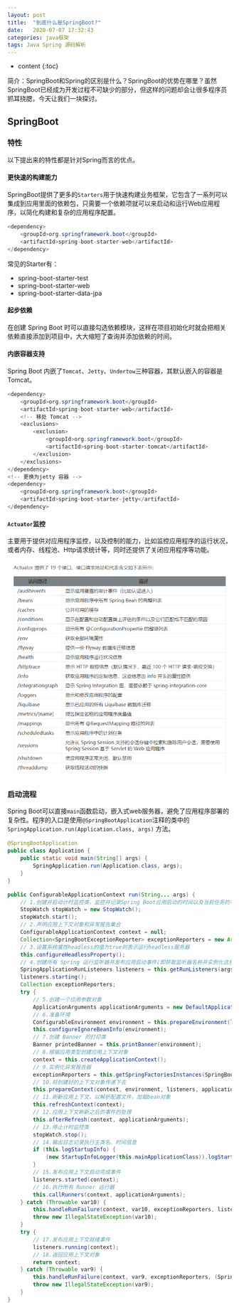 ```yaml
---
layout: post
title:  "到底什么是SpringBoot?"
date:   2020-07-07 17:32:43
categories: java框架
tags: Java Spring 源码解析
---
```


* content
{:toc}

简介：SpringBoot和Spring的区别是什么？SpringBoot的优势在哪里？虽然SpringBoot已经成为开发过程不可缺少的部分，但这样的问题却会让很多程序员抓耳挠腮，今天让我们一块探讨。





## SpringBoot
### 特性
以下提出来的特性都是针对Spring而言的优点。

#### 更快速的构建能力
SpringBoot提供了更多的`Starters`用于快速构建业务框架，它包含了一系列可以集成到应用里面的依赖包，只需要一个依赖项就可以来启动和运行Web应用程序，以简化构建和复杂的应用程序配置。

```java
<dependency>
    <groupId>org.springframework.boot</groupId>
    <artifactId>spring-boot-starter-web</artifactId>
</dependency>
```

常见的Starter有：
- spring-boot-starter-test
- spring-boot-starter-web
- spring-boot-starter-data-jpa


#### 起步依赖
在创建 Spring Boot 时可以直接勾选依赖模块，这样在项目初始化时就会把相关依赖直接添加到项目中，大大缩短了查询并添加依赖的时间。

#### 内嵌容器支持
Spring Boot 内嵌了`Tomcat`、`Jetty`、`Undertow`三种容器，其默认嵌入的容器是 Tomcat。

```java
<dependency>
    <groupId>org.springframework.boot</groupId>
    <artifactId>spring-boot-starter-web</artifactId>
    <!-- 移处 Tomcat -->
    <exclusions>
        <exclusion>
            <groupId>org.springframework.boot</groupId>
            <artifactId>spring-boot-starter-tomcat</artifactId>
        </exclusion>
    </exclusions>
</dependency>
<!-- 更换为jetty 容器 -->
<dependency>
    <groupId>org.springframework.boot</groupId>
    <artifactId>spring-boot-starter-jetty</artifactId>
</dependency>

```

#### `Actuator`监控
主要用于提供对应用程序监控，以及控制的能力，比如监控应用程序的运行状况，或者内存、线程池、Http请求统计等，同时还提供了关闭应用程序等功能。

![](/images/actor.png)

### 启动流程
Spring Boot可以直接`main`函数启动，嵌入式web服务器，避免了应用程序部署的复杂性。程序的入口是使用`@SpringBootApplication`注释的类中的`SpringApplication.run(Application.class, args)` 方法。
```java
@SpringBootApplication 
public class Application { 
    public static void main(String[] args) { 
        SpringApplication.run(Application.class, args); 
    } 
} 
```

```java
public ConfigurableApplicationContext run(String... args) {
    // 1.创建并启动计时监控类，监控并记录Spring Boot应用启动的时间以及当前任务的名称
    StopWatch stopWatch = new StopWatch();
    stopWatch.start();
    // 2.声明应用上下文对象和异常报告集合
    ConfigurableApplicationContext context = null;
    Collection<SpringBootExceptionReporter> exceptionReporters = new ArrayList();
    // 3.设置系统属性headless的值为true则表示运行headless服务器
    this.configureHeadlessProperty();
    // 4.创建所有 Spring 运行监听器并发布应用启动事件(即获取监听器名称并实例化这些类)
    SpringApplicationRunListeners listeners = this.getRunListeners(args);
    listeners.starting();
    Collection exceptionReporters;
    try {
        // 5.创建一个应用参数对象
        ApplicationArguments applicationArguments = new DefaultApplicationArguments(args);
        // 6.准备环境
        ConfigurableEnvironment environment = this.prepareEnvironment(listeners, applicationArguments);
        this.configureIgnoreBeanInfo(environment);
        // 7.创建 Banner 的打印类
        Banner printedBanner = this.printBanner(environment);
        // 8.根据应用类型创建应用上下文对象
        context = this.createApplicationContext();
        // 9.实例化异常报告器
        exceptionReporters = this.getSpringFactoriesInstances(SpringBootExceptionReporter.class, new Class[]{ConfigurableApplicationContext.class}, context);
        // 10.将创建好的上下文对象传递下去
        this.prepareContext(context, environment, listeners, applicationArguments, printedBanner);
        // 11.刷新应用上下文，以解析配置文件，加载bean对象
        this.refreshContext(context);
        // 12.应用上下文刷新之后的事件的处理
        this.afterRefresh(context, applicationArguments);
        // 13.停止计时监控类
        stopWatch.stop();
        // 14.输出日志记录执行主类名、时间信息
        if (this.logStartupInfo) {
            (new StartupInfoLogger(this.mainApplicationClass)).logStarted(this.getApplicationLog(), stopWatch);
        }
        // 15.发布应用上下文启动完成事件
        listeners.started(context);
        // 16.执行所有 Runner 运行器
        this.callRunners(context, applicationArguments);
    } catch (Throwable var10) {
        this.handleRunFailure(context, var10, exceptionReporters, listeners);
        throw new IllegalStateException(var10);
    }
    try {
        // 17.发布应用上下文就绪事件
        listeners.running(context);
        // 18.返回应用上下文对象
        return context;
    } catch (Throwable var9) {
        this.handleRunFailure(context, var9, exceptionReporters, (SpringApplicationRunListeners)null);
        throw new IllegalStateException(var9);
    }
}
```